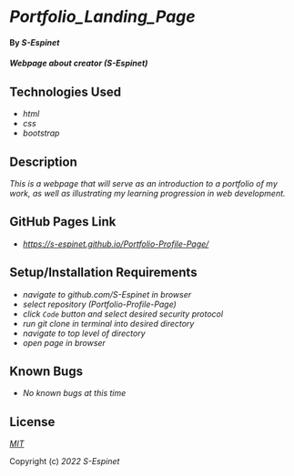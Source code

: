 # _Portfolio\_Landing\_Page_

#### By _**S-Espinet**_

#### _Webpage about creator (S-Espinet)_

## Technologies Used

* _html_
* _css_
* _bootstrap_

## Description

_This is a webpage that will serve as an introduction to a portfolio of my work, as well as illustrating my learning progression in web development._

## GitHub Pages Link

* _https://s-espinet.github.io/Portfolio-Profile-Page/_

## Setup/Installation Requirements

* _navigate to github.com/S-Espinet in browser_
* _select repository (Portfolio-Profile-Page)_
* _click `Code` button and select desired security protocol_
* _run git clone in terminal into desired directory_
* _navigate to top level of directory_
* _open page in browser_

## Known Bugs

* _No known bugs at this time_

## License

_[MIT](https://en.wikipedia.org/wiki/MIT_License)_

Copyright (c) _2022_ _S-Espinet_